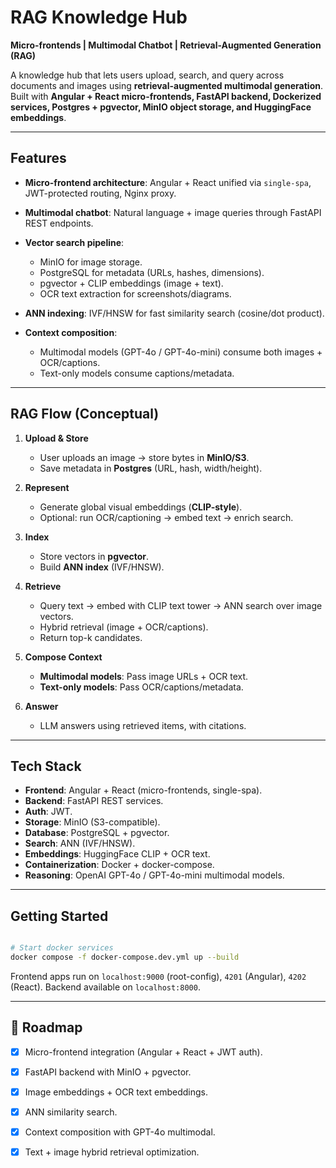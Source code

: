 
# RAG Knowledge Hub

**Micro-frontends | Multimodal Chatbot | Retrieval-Augmented Generation (RAG)**

A knowledge hub that lets users upload, search, and query across documents and images using **retrieval-augmented multimodal generation**. Built with **Angular + React micro-frontends, FastAPI backend, Dockerized services, Postgres + pgvector, MinIO object storage, and HuggingFace embeddings**.

---

##  Features

* **Micro-frontend architecture**: Angular + React unified via `single-spa`, JWT-protected routing, Nginx proxy.
* **Multimodal chatbot**: Natural language + image queries through FastAPI REST endpoints.
* **Vector search pipeline**:

  * MinIO for image storage.
  * PostgreSQL for metadata (URLs, hashes, dimensions).
  * pgvector + CLIP embeddings (image + text).
  * OCR text extraction for screenshots/diagrams.
* **ANN indexing**: IVF/HNSW for fast similarity search (cosine/dot product).
* **Context composition**:

  * Multimodal models (GPT-4o / GPT-4o-mini) consume both images + OCR/captions.
  * Text-only models consume captions/metadata.

---

##  RAG Flow (Conceptual)

1. **Upload & Store**

   * User uploads an image → store bytes in **MinIO/S3**.
   * Save metadata in **Postgres** (URL, hash, width/height).

2. **Represent**

   * Generate global visual embeddings (**CLIP-style**).
   * Optional: run OCR/captioning → embed text → enrich search.

3. **Index**

   * Store vectors in **pgvector**.
   * Build **ANN index** (IVF/HNSW).

4. **Retrieve**

   * Query text → embed with CLIP text tower → ANN search over image vectors.
   * Hybrid retrieval (image + OCR/captions).
   * Return top-k candidates.

5. **Compose Context**

   * **Multimodal models**: Pass image URLs + OCR text.
   * **Text-only models**: Pass OCR/captions/metadata.

6. **Answer**

   * LLM answers using retrieved items, with citations.

---

##  Tech Stack

* **Frontend**: Angular + React (micro-frontends, single-spa).
* **Backend**: FastAPI REST services.
* **Auth**: JWT.
* **Storage**: MinIO (S3-compatible).
* **Database**: PostgreSQL + pgvector.
* **Search**: ANN (IVF/HNSW).
* **Embeddings**: HuggingFace CLIP + OCR text.
* **Containerization**: Docker + docker-compose.
* **Reasoning**: OpenAI GPT-4o / GPT-4o-mini multimodal models.

---

##  Getting Started

```bash

# Start docker services
docker compose -f docker-compose.dev.yml up --build
```

Frontend apps run on `localhost:9000` (root-config), `4201` (Angular), `4202` (React).
Backend available on `localhost:8000`.

---

## 📌 Roadmap

* [x] Micro-frontend integration (Angular + React + JWT auth).
* [x] FastAPI backend with MinIO + pgvector.
* [x] Image embeddings + OCR text embeddings.
* [x] ANN similarity search.
* [x] Context composition with GPT-4o multimodal.
* [x] Text + image hybrid retrieval optimization.


